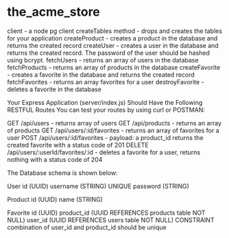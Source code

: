 # the_acme_store

client - a node pg client
createTables method - drops and creates the tables for your application
createProduct - creates a product in the database and returns the created record
createUser - creates a user in the database and returns the created record. The password of the user should be hashed using bcrypt.
fetchUsers - returns an array of users in the database
fetchProducts - returns an array of products in the database
createFavorite - creates a favorite in the database and returns the created record
fetchFavorites - returns an array favorites for a user
destroyFavorite - deletes a favorite in the database

Your Express Application (server/index.js) Should Have the Following RESTFUL Routes
You can test your routes by using curl or POSTMAN:

GET /api/users - returns array of users
GET /api/products - returns an array of products
GET /api/users/:id/favorites - returns an array of favorites for a user
POST /api/users/:id/favorites - payload: a product_id
returns the created favorite with a status code of 201
DELETE /api/users/:userId/favorites/:id - deletes a favorite for a user, returns nothing with a status code of 204

The Database schema is shown below:

User
  id (UUID)
  username (STRING) UNIQUE
  password (STRING) 

Product
  id (UUID)
  name (STRING)

Favorite
  id (UUID)
  product_id (UUID REFERENCES products table NOT NULL)
  user_id (UUID REFERENCES users table NOT NULL) 
  CONSTRAINT combination of user_id and product_id should be unique 

 
